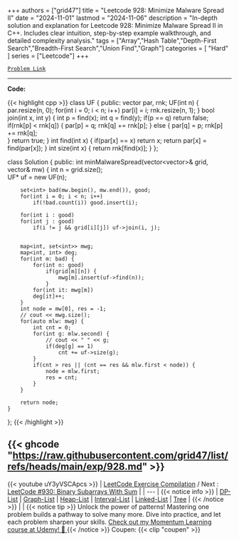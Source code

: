 
+++
authors = ["grid47"]
title = "Leetcode 928: Minimize Malware Spread II"
date = "2024-11-01"
lastmod = "2024-11-06"
description = "In-depth solution and explanation for Leetcode 928: Minimize Malware Spread II in C++. Includes clear intuition, step-by-step example walkthrough, and detailed complexity analysis."
tags = ["Array","Hash Table","Depth-First Search","Breadth-First Search","Union Find","Graph"]
categories = [
    "Hard"
]
series = ["Leetcode"]
+++



[`Problem Link`](https://leetcode.com/problems/minimize-malware-spread-ii/description/)

---
**Code:**

{{< highlight cpp >}}
class UF {
    public:
    vector<int> par, rnk;
    UF(int n) {
        par.resize(n, 0);
        for(int i = 0; i < n; i++)
            par[i] = i;
        rnk.resize(n, 1);
    }
    bool join(int x, int y) {
        int p = find(x);
        int q = find(y);
        if(p == q) return false;
        if(rnk[p] < rnk[q]) {
            par[p] = q;
            rnk[q] += rnk[p];
        } else {
            par[q] = p;
            rnk[p] += rnk[q];            
        }
        return true;
    }
    int find(int x) {
        if(par[x] == x) return x;
        return par[x] = find(par[x]);
    }
    int size(int x) {
        return rnk[find(x)];
    }
};

class Solution {
public:
    int minMalwareSpread(vector<vector<int>>& grid, vector<int>& mw) {
        int n = grid.size();        
        UF* uf = new UF(n);
        
        set<int> bad(mw.begin(), mw.end()), good;
        for(int i = 0; i < n; i++)
            if(!bad.count(i)) good.insert(i);
        
        for(int i : good)
        for(int j : good)
            if(i != j && grid[i][j]) uf->join(i, j);
        
        
        map<int, set<int>> mwg;
        map<int, int> deg;
        for(int m: bad) {
            for(int n: good)
                if(grid[m][n]) {
                    mwg[m].insert(uf->find(n));
                }
            for(int it: mwg[m])
            deg[it]++;
        }
        int node = mw[0], res = -1;
        // cout << mwg.size();
        for(auto mlw: mwg) {
            int cnt = 0;
            for(int g: mlw.second) {
                // cout << " " << g;
                if(deg[g] == 1)
                    cnt += uf->size(g);
            }
            if(cnt > res || (cnt == res && mlw.first < node)) {
                node = mlw.first;
                res = cnt;
            }
        }
        
        return node;
    }
};
{{< /highlight >}}

{{< ghcode "https://raw.githubusercontent.com/grid47/list/refs/heads/main/exp/928.md" >}}
---
{{< youtube uY3yVSCApcs >}}
| [LeetCode Exercise Compilation](https://grid47.xyz/leetcode/) / Next : [LeetCode #930: Binary Subarrays With Sum](https://grid47.xyz/posts/leetcode-930-binary-subarrays-with-sum-solution/) |
| --- |
{{< notice info >}}
| [DP-List](https://grid47.xyz/lists/dp/) | [Graph-List](https://grid47.xyz/lists/graph/) | [Heap-List](https://grid47.xyz/lists/heap/) | [Interval-List](https://grid47.xyz/lists/interval/) | [Linked-List](https://grid47.xyz/lists/ll/) | [Tree](https://grid47.xyz/lists/tree/) |
{{< /notice >}}
| |
{{< notice tip >}}
Unlock the power of patterns! Mastering one problem builds a pathway to solve many more. Dive into practice, and let each problem sharpen your skills. [Check out my Momentum Learning course at Udemy! 🚀 ](https://www.udemy.com/course/algorithms-and-data-structures-in-cpp/)
{{< /notice >}}
Coupen: {{< clip "coupen" >}}
